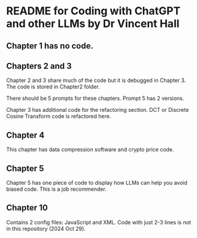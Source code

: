 # README for Coding with ChatGPT and other LLMs by Dr Vincent Hall

## Chapter 1 has no code.


## Chapters 2 and 3
Chapter 2 and 3 share much of the code but it is debugged in Chapter 3.
The code is stored in Chapter2 folder.

There should be 5 prompts for these chapters.
Prompt 5 has 2 versions.

Chapter 3 has additional code for the refactoring section.
DCT or Discrete Cosine Transform code is refactored here.

## Chapter 4 
This chapter has data compression software and crypto price code.

## Chapter 5
Chapter 5 has one piece of code to display how LLMs can help you avoid biased code.
This is a job recommender.

## Chapter 10

Contains 2 config files: JavaScript and XML.
Code with just 2-3 lines is not in this repository (2024 Oct 29).
